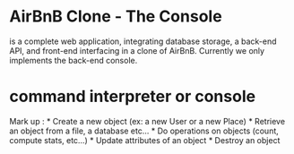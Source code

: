 # AirBnB Clone - The Console
is a complete web application, integrating database storage, a back-end API, and front-end interfacing in a clone of AirBnB. Currently we only implements the back-end console.

# command interpreter or console
Mark up :   * Create a new object (ex: a new User or a new Place)
            * Retrieve an object from a file, a database etc…
            * Do operations on objects (count, compute stats, etc…)
            * Update attributes of an object
            * Destroy an object
 
